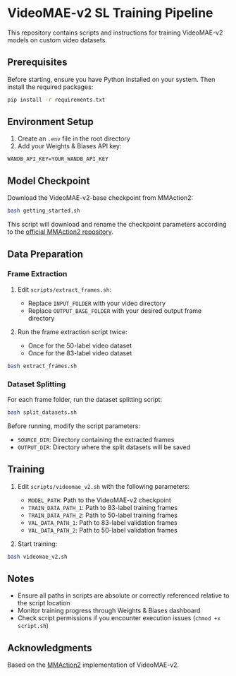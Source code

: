 # VideoMAE-v2 SL Training Pipeline

This repository contains scripts and instructions for training VideoMAE-v2 models on custom video datasets.

## Prerequisites

Before starting, ensure you have Python installed on your system. Then install the required packages:

```bash
pip install -r requirements.txt
```

## Environment Setup

1. Create an `.env` file in the root directory
2. Add your Weights & Biases API key:
```
WANDB_API_KEY=YOUR_WANDB_API_KEY
```

## Model Checkpoint

Download the VideoMAE-v2-base checkpoint from MMAction2:

```bash
bash getting_started.sh
```

This script will download and rename the checkpoint parameters according to the [official MMAction2 repository](https://github.com/open-mmlab/mmaction2/blob/main/configs/recognition/videomaev2/README.md).

## Data Preparation

### Frame Extraction

1. Edit `scripts/extract_frames.sh`:
   - Replace `INPUT_FOLDER` with your video directory
   - Replace `OUTPUT_BASE_FOLDER` with your desired output frame directory
   
2. Run the frame extraction script twice:
   - Once for the 50-label video dataset
   - Once for the 83-label video dataset

```bash
bash extract_frames.sh
```

### Dataset Splitting

For each frame folder, run the dataset splitting script:

```bash
bash split_datasets.sh
```

Before running, modify the script parameters:
- `SOURCE_DIR`: Directory containing the extracted frames
- `OUTPUT_DIR`: Directory where the split datasets will be saved

## Training

1. Edit `scripts/videomae_v2.sh` with the following parameters:
   - `MODEL_PATH`: Path to the VideoMAE-v2 checkpoint
   - `TRAIN_DATA_PATH_1`: Path to 83-label training frames
   - `TRAIN_DATA_PATH_2`: Path to 50-label training frames
   - `VAL_DATA_PATH_1`: Path to 83-label validation frames
   - `VAL_DATA_PATH_2`: Path to 50-label validation frames

2. Start training:
```bash
bash videomae_v2.sh
```

## Notes

- Ensure all paths in scripts are absolute or correctly referenced relative to the script location
- Monitor training progress through Weights & Biases dashboard
- Check script permissions if you encounter execution issues (`chmod +x script.sh`)

## Acknowledgments

Based on the [MMAction2](https://github.com/open-mmlab/mmaction2) implementation of VideoMAE-v2.